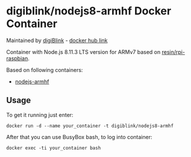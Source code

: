 # digiblink/nodejs8-armhf Docker Container

Maintained by [digiBlink](http://digiblink.eu) - [docker hub link](https://hub.docker.com/r/digiblink/nodejs8-armhf/)

Container with Node.js 8.11.3 LTS version for ARMv7 based on [resin/rpi-raspbian](https://hub.docker.com/r/resin/rpi-raspbian/).

Based on following containers:

* [nodejs-armhf](https://hub.docker.com/r/alexellis2/nodejs-armhf/)

## Usage

To get it running just enter:

`docker run -d --name your_container -t digiblink/nodejs8-armhf`

After that you can use BusyBox bash, to log into container:

`docker exec -ti your_container bash`

